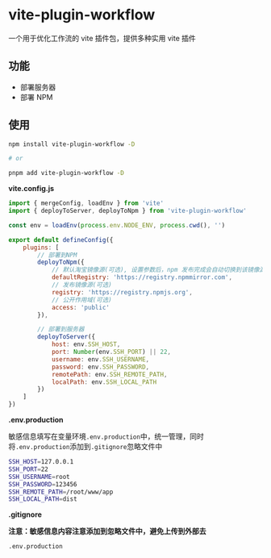 # vite-plugin-workflow

一个用于优化工作流的 vite 插件包，提供多种实用 vite 插件

## 功能

- 部署服务器
- 部署 NPM

## 使用

```bash
npm install vite-plugin-workflow -D

# or

pnpm add vite-plugin-workflow -D
```

**vite.config.js**

```js
import { mergeConfig, loadEnv } from 'vite'
import { deployToServer, deployToNpm } from 'vite-plugin-workflow'

const env = loadEnv(process.env.NODE_ENV, process.cwd(), '')

export default defineConfig({
	plugins: [
		// 部署到NPM
		deployToNpm({
			// 默认淘宝镜像源(可选), 设置参数后，npm 发布完成会自动切换到该镜像源
			defaultRegistry: 'https://registry.npmmirror.com',
			// 发布镜像源(可选)
			registry: 'https://registry.npmjs.org',
			// 公开作用域(可选)
			access: 'public'
		}),

		// 部署到服务器
		deployToServer({
			host: env.SSH_HOST,
			port: Number(env.SSH_PORT) || 22,
			username: env.SSH_USERNAME,
			password: env.SSH_PASSWORD,
			remotePath: env.SSH_REMOTE_PATH,
			localPath: env.SSH_LOCAL_PATH
		})
	]
})
```

**.env.production**

敏感信息填写在变量环境`.env.production`中，统一管理，同时将`.env.production`添加到`.gitignore`忽略文件中

```sh
SSH_HOST=127.0.0.1
SSH_PORT=22
SSH_USERNAME=root
SSH_PASSWORD=123456
SSH_REMOTE_PATH=/root/www/app
SSH_LOCAL_PATH=dist
```

**.gitignore**

**注意：敏感信息内容注意添加到忽略文件中，避免上传到外部去**

```sh
.env.production
```
